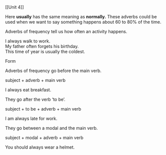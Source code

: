 [[Unit 4]]

Here **usually** has the same meaning as **normally.** These adverbs could be used when we want to say something happens about 60 to 80% of the time.

Adverbs of frequency tell us how often an activity happens.

I always walk to work.  
My father often forgets his birthday.  
This time of year is usually the coldest.

Form

Adverbs of frequency go before the main verb.

subject + adverb + main verb

I always eat breakfast.

They go after the verb ‘to be’.

subject + to be + adverb + main verb

I am always late for work.

They go between a modal and the main verb.

subject + modal + adverb + main verb

You should always wear a helmet.